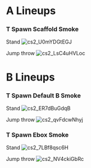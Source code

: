 # A Lineups

### T Spawn Scaffold Smoke

Stand
![cs2_U0mYDGtEGJ](https://github.com/suuift/cs2lineups/assets/107600747/a0c7fe85-bc7c-4966-ac0b-3eef083fec1f)

Jump throw
![cs2_LsC4uHVLoc](https://github.com/suuift/cs2lineups/assets/107600747/ca20714a-eea4-4269-8e6d-2b608669c8d2)

# B Lineups

### T Spawn Default B Smoke

Stand
![cs2_ER7dBuGdqB](https://github.com/suuift/cs2lineups/assets/107600747/d321e13b-5fad-4b9e-b087-97c6342ece9a)

Jump throw
![cs2_qvFdcwNhyj](https://github.com/suuift/cs2lineups/assets/107600747/3b66afba-0078-4757-9104-92257d50b07e)

### T Spawn Ebox Smoke

Stand
![cs2_7LBf8qsc6H](https://github.com/suuift/cs2lineups/assets/107600747/daf0b222-92e5-4e9c-9dbb-1395bcaec0f0)

Jump throw
![cs2_NV4ckiGbRc](https://github.com/suuift/cs2lineups/assets/107600747/9df3df44-12ff-4777-b786-482d3dc4efa4)
